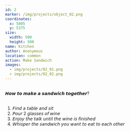 ```yaml
---
id: 2
marker: /img/projects/object_02.png
coordinates:
  x: 5805
  y: 5375
size:
  width: 500
  height: 500
name: Kitchen
author: Anonymous
location: common
action: Make Sandwich
images:
  - img/projects/02_01.png
  - img/projects/02_02.png
---
```


<br>
𝙃𝙤𝙬 𝙩𝙤 𝙢𝙖𝙠𝙚 𝙖 𝙨𝙖𝙣𝙙𝙬𝙞𝙘𝙝 𝙩𝙤𝙜𝙚𝙩𝙝𝙚𝙧?
<br>
<br>

1. 𝘍𝘪𝘯𝘥 𝘢 𝘵𝘢𝘣𝘭𝘦 𝘢𝘯𝘥 𝘴𝘪𝘵
2. 𝘗𝘰𝘶𝘳 2 𝘨𝘭𝘢𝘴𝘴𝘦𝘴 𝘰𝘧 𝘸𝘪𝘯𝘦
3. 𝘌𝘯𝘫𝘰𝘺 𝘵𝘩𝘦 𝘵𝘢𝘭𝘬 𝘶𝘯𝘵𝘪𝘭 𝘵𝘩𝘦 𝘸𝘪𝘯𝘦 𝘪𝘴 𝘧𝘪𝘯𝘪𝘴𝘩𝘦𝘥
4. 𝘞𝘩𝘪𝘴𝘱𝘦𝘳 𝘵𝘩𝘦 𝘴𝘢𝘯𝘥𝘸𝘪𝘤𝘩 𝘺𝘰𝘶 𝘸𝘢𝘯𝘵 𝘵𝘰 𝘦𝘢𝘵 𝘵𝘰 𝘦𝘢𝘤𝘩 𝘰𝘵𝘩𝘦𝘳

<br>
<br>
